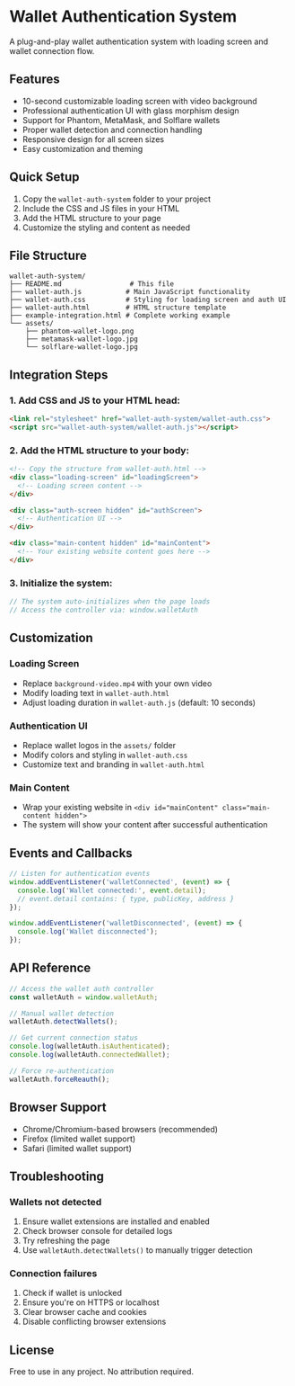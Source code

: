 # Wallet Authentication System

A plug-and-play wallet authentication system with loading screen and wallet connection flow.

## Features

- 10-second customizable loading screen with video background
- Professional authentication UI with glass morphism design
- Support for Phantom, MetaMask, and Solflare wallets
- Proper wallet detection and connection handling
- Responsive design for all screen sizes
- Easy customization and theming

## Quick Setup

1. Copy the `wallet-auth-system` folder to your project
2. Include the CSS and JS files in your HTML
3. Add the HTML structure to your page
4. Customize the styling and content as needed

## File Structure

```
wallet-auth-system/
├── README.md                 # This file
├── wallet-auth.js           # Main JavaScript functionality
├── wallet-auth.css          # Styling for loading screen and auth UI
├── wallet-auth.html         # HTML structure template
├── example-integration.html # Complete working example
└── assets/
    ├── phantom-wallet-logo.png
    ├── metamask-wallet-logo.jpg
    └── solflare-wallet-logo.jpg
```

## Integration Steps

### 1. Add CSS and JS to your HTML head:

```html
<link rel="stylesheet" href="wallet-auth-system/wallet-auth.css">
<script src="wallet-auth-system/wallet-auth.js"></script>
```

### 2. Add the HTML structure to your body:

```html
<!-- Copy the structure from wallet-auth.html -->
<div class="loading-screen" id="loadingScreen">
  <!-- Loading screen content -->
</div>

<div class="auth-screen hidden" id="authScreen">
  <!-- Authentication UI -->
</div>

<div class="main-content hidden" id="mainContent">
  <!-- Your existing website content goes here -->
</div>
```

### 3. Initialize the system:

```javascript
// The system auto-initializes when the page loads
// Access the controller via: window.walletAuth
```

## Customization

### Loading Screen
- Replace `background-video.mp4` with your own video
- Modify loading text in `wallet-auth.html`
- Adjust loading duration in `wallet-auth.js` (default: 10 seconds)

### Authentication UI
- Replace wallet logos in the `assets/` folder
- Modify colors and styling in `wallet-auth.css`
- Customize text and branding in `wallet-auth.html`

### Main Content
- Wrap your existing website in `<div id="mainContent" class="main-content hidden">`
- The system will show your content after successful authentication

## Events and Callbacks

```javascript
// Listen for authentication events
window.addEventListener('walletConnected', (event) => {
  console.log('Wallet connected:', event.detail);
  // event.detail contains: { type, publicKey, address }
});

window.addEventListener('walletDisconnected', (event) => {
  console.log('Wallet disconnected');
});
```

## API Reference

```javascript
// Access the wallet auth controller
const walletAuth = window.walletAuth;

// Manual wallet detection
walletAuth.detectWallets();

// Get current connection status
console.log(walletAuth.isAuthenticated);
console.log(walletAuth.connectedWallet);

// Force re-authentication
walletAuth.forceReauth();
```

## Browser Support

- Chrome/Chromium-based browsers (recommended)
- Firefox (limited wallet support)
- Safari (limited wallet support)

## Troubleshooting

### Wallets not detected
1. Ensure wallet extensions are installed and enabled
2. Check browser console for detailed logs
3. Try refreshing the page
4. Use `walletAuth.detectWallets()` to manually trigger detection

### Connection failures
1. Check if wallet is unlocked
2. Ensure you're on HTTPS or localhost
3. Clear browser cache and cookies
4. Disable conflicting browser extensions

## License

Free to use in any project. No attribution required.
